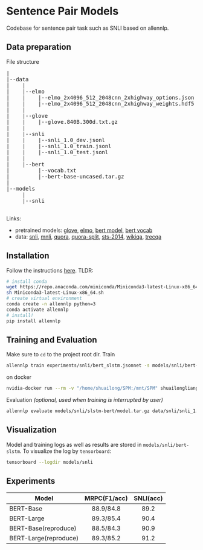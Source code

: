 # Sentence Pair Models

Codebase for sentence pair task such as SNLI based on allennlp.

## Data preparation

File structure
<pre>
|
|--data
|    |
|    |--elmo
|    |    |--elmo_2x4096_512_2048cnn_2xhighway_options.json
|    |    |--elmo_2x4096_512_2048cnn_2xhighway_weights.hdf5
|    |
|    |--glove
|    |    |--glove.840B.300d.txt.gz
|    |
|    |--snli
|    |    |--snli_1.0_dev.jsonl
|    |    |--snli_1.0_train.jsonl
|    |    |--snli_1.0_test.jsonl
|    |
|    |--bert
|         |--vocab.txt
|         |--bert-base-uncased.tar.gz
|
|--models
     |
     |--snli

</pre>

Links:

- pretrained models: [glove](https://nlp.stanford.edu/projects/glove/), [elmo](https://github.com/allenai/allennlp/blob/master/tutorials/how_to/elmo.md), [bert model](https://github.com/huggingface/pytorch-pretrained-BERT/blob/master/pytorch_pretrained_bert/modeling.py), [bert vocab](https://github.com/huggingface/pytorch-pretrained-BERT/blob/master/pytorch_pretrained_bert/tokenization.py)
- data: [snli](https://nlp.stanford.edu/projects/snli/), [mnli](https://www.nyu.edu/projects/bowman/multinli/), [quora](https://data.quora.com/First-Quora-Dataset-Release-Question-Pairs), [quora-split](https://drive.google.com/file/d/0B0PlTAo--BnaQWlsZl9FZ3l1c28/view), [sts-2014](http://alt.qcri.org/semeval2014/task10/index.php?id=data-and-tools), [wikiqa](http://aka.ms/WikiQA), [trecqa](http://aka.ms/WikiQA)

## Installation

Follow the instructions [here](https://github.com/allenai/allennlp).
TLDR:

``` bash
# install conda
wget https://repo.anaconda.com/miniconda/Miniconda3-latest-Linux-x86_64.sh
sh Miniconda3-latest-Linux-x86_64.sh
# create virtual environment
conda create -n allennlp python=3
conda activate allennlp
# install!
pip install allennlp
```

## Training and Evaluation

Make sure to `cd` to the project root dir.
Train

```bash
allennlp train experiments/snli/bert_slstm.jsonnet -s models/snli/bert-slstm --include-package spm
```

on docker

```bash
nvidia-docker run --rm -v "/home/shuailong/SPM:/mnt/SPM" shuailongliang/spm:latest train -s /mnt/SPM/models/20190417-bert-base-finetune-slstm /mnt/SPM/experiments/snli/bert_slstm.jsonnet --include-package spm
```

Evaluation _(optional, used when training is interrupted by user)_

```bash
allennlp evaluate models/snli/slstm-bert/model.tar.gz data/snli/snli_1.0_test.jsonl --include-package spm --cuda-device 0
```

## Visualization

Model and training logs as well as results are stored in `models/snli/bert-slstm`.
To visualize the log by `tensorboard`:

```bash
tensorboard --logdir models/snli
```

## Experiments

| Model                 | MRPC(F1/acc) | SNLI(acc) |
| --------------------- | :----------: | :-------: |
| BERT-Base             |  88.9/84.8   |   89.2    |
| BERT-Large            |  89.3/85.4   |   90.4    |
| BERT-Base(reproduce)  |  88.5/84.3   |   90.9    |
| BERT-Large(reproduce) |  89.3/85.2   |   91.2    |
